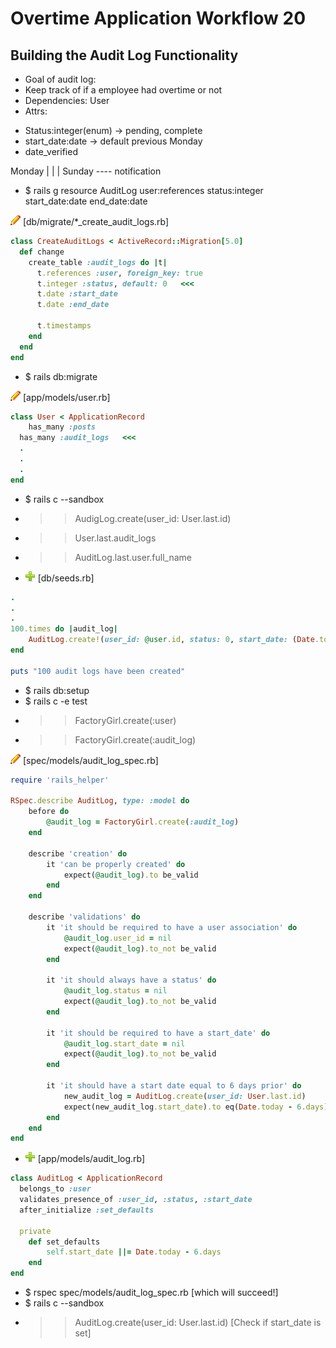 # Overtime Application Workflow 20

## Building the Audit Log Functionality

- Goal of audit log:
- Keep track of if a employee had overtime or not
- Dependencies: User
- Attrs: 
* Status:integer(enum) -> pending, complete
* start_date:date -> default previous Monday
* date_verified

Monday
|
|
|
Sunday ---- notification

- $ rails g resource AuditLog user:references status:integer start_date:date end_date:date

![edit](edit.png) [db/migrate/*_create_audit_logs.rb]
```rb
class CreateAuditLogs < ActiveRecord::Migration[5.0]
  def change
    create_table :audit_logs do |t|
      t.references :user, foreign_key: true
      t.integer :status, default: 0   <<<
      t.date :start_date
      t.date :end_date

      t.timestamps
    end
  end
end
```

- $ rails db:migrate

![edit](edit.png) [app/models/user.rb]
```rb
class User < ApplicationRecord
	has_many :posts
  has_many :audit_logs   <<<
  .
  .
  .
end
```

- $ rails c --sandbox
- >> AudigLog.create(user_id: User.last.id)
- >> User.last.audit_logs
- >> AuditLog.last.user.full_name

- ![add](plus.png) [db/seeds.rb]
```rb
.
.
.
100.times do |audit_log|
	AuditLog.create!(user_id: @user.id, status: 0, start_date: (Date.today - 6.days))
end

puts "100 audit logs have been created"
```

- $ rails db:setup
- $ rails c -e test
- >> FactoryGirl.create(:user)
- >> FactoryGirl.create(:audit_log)

![edit](edit.png) [spec/models/audit_log_spec.rb]
```rb
require 'rails_helper'

RSpec.describe AuditLog, type: :model do
	before do
		@audit_log = FactoryGirl.create(:audit_log)
	end

	describe 'creation' do
		it 'can be properly created' do
			expect(@audit_log).to be_valid
		end
	end

	describe 'validations' do
		it 'it should be required to have a user association' do
			@audit_log.user_id = nil
			expect(@audit_log).to_not be_valid
		end

		it 'it should always have a status' do
			@audit_log.status = nil
			expect(@audit_log).to_not be_valid
		end

		it 'it should be required to have a start_date' do
			@audit_log.start_date = nil
			expect(@audit_log).to_not be_valid
		end

		it 'it should have a start date equal to 6 days prior' do
			new_audit_log = AuditLog.create(user_id: User.last.id)
			expect(new_audit_log.start_date).to eq(Date.today - 6.days)
		end
	end
end
```

- ![add](plus.png) [app/models/audit_log.rb]
```rb
class AuditLog < ApplicationRecord
  belongs_to :user
  validates_presence_of :user_id, :status, :start_date
  after_initialize :set_defaults

  private
  	def set_defaults
  		self.start_date ||= Date.today - 6.days
  	end
end
```

- $ rspec spec/models/audit_log_spec.rb [which will succeed!]
- $ rails c --sandbox
- >> AuditLog.create(user_id: User.last.id) [Check if start_date is set]



